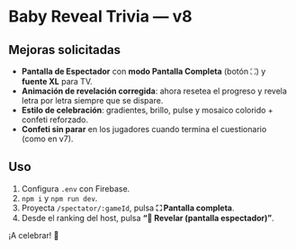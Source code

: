 
# Baby Reveal Trivia — v8

## Mejoras solicitadas
- **Pantalla de Espectador** con **modo Pantalla Completa** (botón ⛶) y **fuente XL** para TV.
- **Animación de revelación corregida**: ahora resetea el progreso y revela letra por letra siempre que se dispare.
- **Estilo de celebración**: gradientes, brillo, pulse y mosaico colorido + confeti reforzado.
- **Confeti sin parar** en los jugadores cuando termina el cuestionario (como en v7).

## Uso
1) Configura `.env` con Firebase.
2) `npm i` y `npm run dev`.
3) Proyecta `/spectator/:gameId`, pulsa **⛶ Pantalla completa**.
4) Desde el ranking del host, pulsa **“🎉 Revelar (pantalla espectador)”**.

¡A celebrar! 🎉
